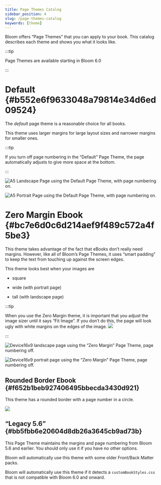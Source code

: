 ```yaml
---
title: Page Themes Catalog
sidebar_position: 4
slug: /page-themes-catalog
keywords: [theme]
---
```




Bloom offers “Page Themes” that you can apply to your book. This catalog describes each theme and shows you what it looks like.


:::tip

Page Themes are available starting in Bloom 6.0

:::




# Default {#b552e6f9633048a79814e34d6ed09524}


<div class='notion-row'>
<div class='notion-column' style={{width: 'calc((100% - (min(32px, 4vw) * 1)) * 0.5)'}}>


The _default_ page theme is a reasonable choice for all books.



This theme uses larger margins for large layout sizes and narrower margins for smaller ones.




:::tip

If you turn off page numbering in the “Default” Page Theme, the page automatically adjusts to give more space at the bottom.

:::




</div><div className='notion-spacer'></div>

<div class='notion-column' style={{width: 'calc((100% - (min(32px, 4vw) * 1)) * 0.5)'}}>


![A5 Landscape Page using the Default Page Theme, with page numbering on.](./page-themes-catalog.3d1f361d-08ce-49bd-9bfe-7a1bd1bf11dd.png)



![A5 Portrait Page using the Default Page Theme, with page numbering on.](./page-themes-catalog.ea8c05a8-d51d-4ba1-8503-09cd5c68ad5b.png)


</div><div className='notion-spacer'></div>
</div>


# Zero Margin Ebook {#bc7e6d0c6d214aef9f489c572a4f5be3}


<div class='notion-row'>
<div class='notion-column' style={{width: 'calc((100% - (min(32px, 4vw) * 1)) * 0.5000000000000001)'}}>


This theme takes advantage of the fact that eBooks don’t really need margins. However, like all of Bloom’s Page Themes, it uses “smart padding” to keep the text from touching up against the screen edges.



This theme looks best when your images are


- square

- wide (with portrait page)

- tall (with landscape page)




:::tip

When you use the Zero Margin theme, it is important that you adjust the image sizer until it says “Fit Image”. If you don’t do this, the page will look ugly with white margins on the edges of the image.
![](./page-themes-catalog.88e460b8-a8af-4c40-b89c-6c4d49c0609e.png)

:::





</div><div className='notion-spacer'></div>

<div class='notion-column' style={{width: 'calc((100% - (min(32px, 4vw) * 1)) * 0.5)'}}>


![Device16x9 landscape page using the “Zero Margin” Page Theme, page numbering off.](./page-themes-catalog.cc7905c9-6100-440f-ab1b-c55dc41717f0.png)



![Device16x9 portrait page using the “Zero Margin” Page Theme, page numbering off.](./page-themes-catalog.74d7a150-bf85-43fa-9ba4-eee64325772a.png)


</div><div className='notion-spacer'></div>
</div>


## Rounded Border Ebook {#f652b1beb927406495bbecda3430d921}


<div class='notion-row'>
<div class='notion-column' style={{width: 'calc((100% - (min(32px, 4vw) * 1)) * 0.5)'}}>


This theme has a rounded border with a page number in a circle.



</div><div className='notion-spacer'></div>

<div class='notion-column' style={{width: 'calc((100% - (min(32px, 4vw) * 1)) * 0.5)'}}>


![](./page-themes-catalog.aa41c9d8-df26-453f-ab01-8929ecfc5f93.png)


</div><div className='notion-spacer'></div>
</div>


## “Legacy 5.6” {#bb5fbb6e20604d8db26a3645cb9ad73b}


This Page Theme maintains the margins and page numbering from Bloom 5.6 and earlier. You should only use it if you have no other options.


Bloom will automatically use this theme with some older Front/Back Matter packs.


Bloom will automatically use this theme if it detects a `customBookStyles.css` that is not compatible with Bloom 6.0 and onward.

